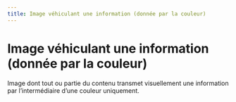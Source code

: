 ```yaml
---
title: Image véhiculant une information (donnée par la couleur)
---
```


# Image véhiculant une information (donnée par la couleur)


Image dont tout ou partie du contenu transmet visuellement une information par l’intermédiaire d’une couleur uniquement.
